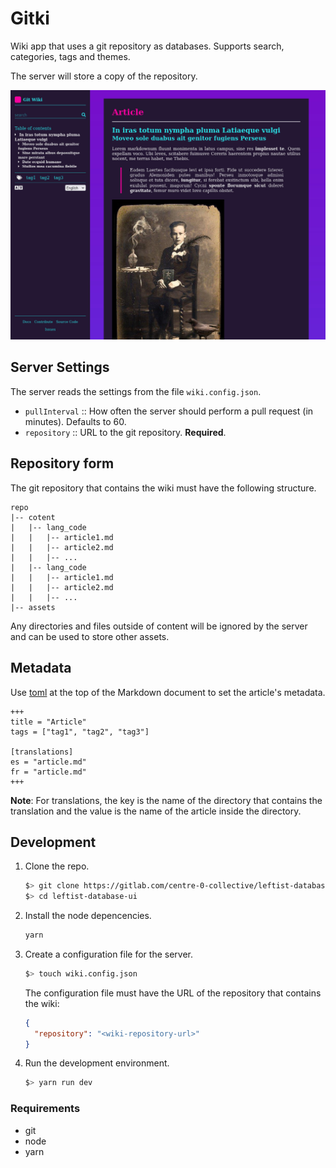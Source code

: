 # Gitki

Wiki app that uses a git repository as databases. Supports search, categories, tags and
themes.

The server will store a copy of the repository.

![Screenshot](/assets/screenshot.jpg)

## Server Settings

The server reads the settings from the file `wiki.config.json`.

+ `pullInterval` :: How often the server should perform a pull request (in minutes).
  Defaults to 60.
+ `repository` :: URL to the git repository. **Required**.

## Repository form

The git repository that contains the wiki must have the following structure.

```
repo
|-- cotent
|   |-- lang_code
|   |   |-- article1.md
|   |   |-- article2.md
|   |   |-- ...
|   |-- lang_code
|   |   |-- article1.md
|   |   |-- article2.md
|   |   |-- ...
|-- assets
```

Any directories and files outside of content will be ignored by the server and can be
used to store other assets.

## Metadata

Use [toml](https://toml.io/) at the top of the Markdown document to set the article's
metadata.

```
+++
title = "Article"
tags = ["tag1", "tag2", "tag3"]

[translations]
es = "article.md"
fr = "article.md"
+++
```

**Note**: For translations, the key is the name of the directory that contains the
translation and the value is the name of the article inside the directory.

## Development

1. Clone the repo.
    ```bash
    $> git clone https://gitlab.com/centre-0-collective/leftist-database-ui
    $> cd leftist-database-ui
    ```

2. Install the node depencencies.
    ```bash
    yarn
    ```

3. Create a configuration file for the server.
    ```bash
    $> touch wiki.config.json
    ```

    The configuration file must have the URL of the repository that contains the
    wiki:

    ```json
    {
      "repository": "<wiki-repository-url>"
    }
    ```

4. Run the development environment.
    ```bash
    $> yarn run dev
    ```

### Requirements

+ git
+ node
+ yarn
